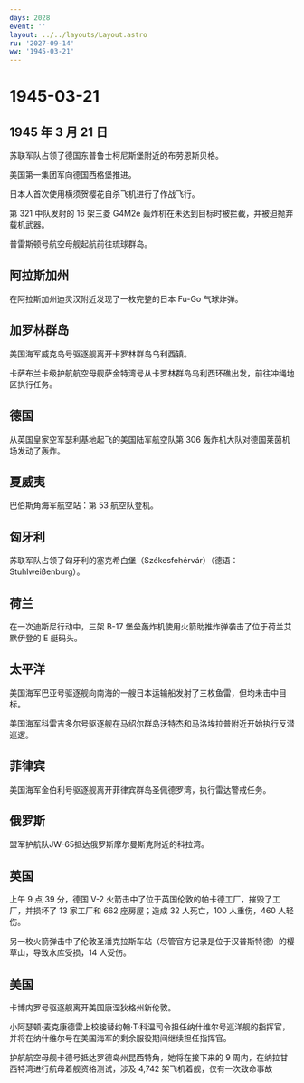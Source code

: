 ```yaml
---
days: 2028
event: ''
layout: ../../layouts/Layout.astro
ru: '2027-09-14'
ww: '1945-03-21'
---
```


# 1945-03-21

## 1945 年 3 月 21 日

苏联军队占领了德国东普鲁士柯尼斯堡附近的布劳恩斯贝格。

美国第一集团军向德国西格堡推进。

日本人首次使用横须贺樱花自杀飞机进行了作战飞行。

第 321 中队发射的 16 架三菱 G4M2e
轰炸机在未达到目标时被拦截，并被迫抛弃载机武器。

普雷斯顿号航空母舰起航前往琉球群岛。

## 阿拉斯加州

在阿拉斯加州迪灵汉附近发现了一枚完整的日本 Fu-Go 气球炸弹。

## 加罗林群岛

美国海军威克岛号驱逐舰离开卡罗林群岛乌利西镇。

卡萨布兰卡级护航航空母舰萨金特湾号从卡罗林群岛乌利西环礁出发，前往冲绳地区执行任务。

## 德国

从英国皇家空军瑟利基地起飞的美国陆军航空队第 306
轰炸机大队对德国莱茵机场发动了轰炸。

## 夏威夷

巴伯斯角海军航空站：第 53 航空队登机。

## 匈牙利

苏联军队占领了匈牙利的塞克希白堡（Székesfehérvár）（德语：Stuhlweißenburg）。

## 荷兰

在一次迪斯尼行动中，三架 B-17
堡垒轰炸机使用火箭助推炸弹袭击了位于荷兰艾默伊登的 E 艇码头。

## 太平洋

美国海军巴亚号驱逐舰向南海的一艘日本运输船发射了三枚鱼雷，但均未击中目标。

美国海军科雷吉多尔号驱逐舰在马绍尔群岛沃特杰和马洛埃拉普附近开始执行反潜巡逻。

## 菲律宾

美国海军金伯利号驱逐舰离开菲律宾群岛圣佩德罗湾，执行雷达警戒任务。

## 俄罗斯

盟军护航队JW-65抵达俄罗斯摩尔曼斯克附近的科拉湾。

## 英国

上午 9 点 39 分，德国 V-2
火箭击中了位于英国伦敦的帕卡德工厂，摧毁了工厂，并损坏了 13 家工厂和 662
座房屋；造成 32 人死亡，100 人重伤，460 人轻伤。

另一枚火箭弹击中了伦敦圣潘克拉斯车站（尽管官方记录是位于汉普斯特德）的樱草山，导致水库受损，14
人受伤。

## 美国

卡博内罗号驱逐舰离开美国康涅狄格州新伦敦。

小阿瑟顿·麦克康德雷上校接替约翰·T·科温司令担任纳什维尔号巡洋舰的指挥官，并将在纳什维尔号在美国海军的剩余服役期间继续担任指挥官。

护航航空母舰卡德号抵达罗德岛州昆西特角，她将在接下来的 9
周内，在纳拉甘西特湾进行航母着舰资格测试，涉及 4,742
架飞机着舰，仅有一次致命事故